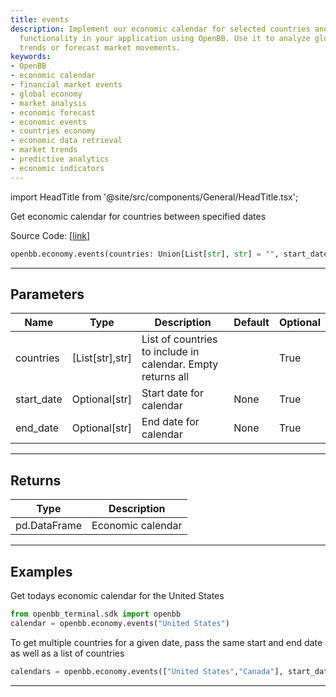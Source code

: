 ```yaml
---
title: events
description: Implement our economic calendar for selected countries and specific dates
  functionality in your application using OpenBB. Use it to analyze global economic
  trends or forecast market movements.
keywords:
- OpenBB
- economic calendar
- financial market events
- global economy
- market analysis
- economic forecast
- economic events
- countries economy
- economic data retrieval
- market trends
- predictive analytics
- economic indicators
---
```


import HeadTitle from '@site/src/components/General/HeadTitle.tsx';

<HeadTitle title="events - Economy - Reference | OpenBB SDK Docs" />

Get economic calendar for countries between specified dates

Source Code: [[link](https://github.com/OpenBB-finance/OpenBBTerminal/tree/main/openbb_terminal/economy/nasdaq_model.py#L21)]

```python
openbb.economy.events(countries: Union[List[str], str] = "", start_date: Optional[str] = None, end_date: Optional[str] = None)
```

---

## Parameters

| Name | Type | Description | Default | Optional |
| ---- | ---- | ----------- | ------- | -------- |
| countries | [List[str],str] | List of countries to include in calendar.  Empty returns all |  | True |
| start_date | Optional[str] | Start date for calendar | None | True |
| end_date | Optional[str] | End date for calendar | None | True |


---

## Returns

| Type | Description |
| ---- | ----------- |
| pd.DataFrame | Economic calendar |
---

## Examples


Get todays economic calendar for the United States

```python
from openbb_terminal.sdk import openbb
calendar = openbb.economy.events("United States")
```


To get multiple countries for a given date, pass the same start and end date as well as
a list of countries

```python
calendars = openbb.economy.events(["United States","Canada"], start_date="2022-11-18", end_date="2022-11-18")
```

---
